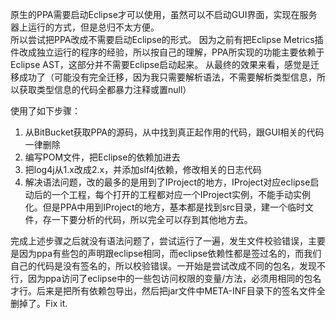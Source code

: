 原生的PPA需要启动Eclipse才可以使用，虽然可以不启动GUI界面，实现在服务器上运行的方式，但是总归不太方便。  
所以尝试把PPA改成不需要启动Eclipse的形式。  因为之前有把Eclipse Metrics插件改成独立运行的程序的经验，所以按自己的理解，PPA所实现的功能主要依赖于Eclipse
 AST，这部分并不需要Eclipse启动起来。
从最终的效果来看，感觉是迁移成功了（可能没有完全迁移，因为我只需要解析语法，不需要解析类型信息，所以获取类型信息的代码全都暴力注释或置null）

使用了如下步骤：
1. 从BitBucket获取PPA的源码，从中找到真正起作用的代码，跟GUI相关的代码一律删除
2. 编写POM文件，把Eclipse的依赖加进去
3. 把log4j从1.x改成2.x，并添加slf4j依赖，修改相关的日志代码
4. 解决语法问题，改的最多的是用到了IProject的地方，IProject对应eclipse启动后的一个工程，每个打开的工程都对应一个IProject实例，不能手动实例化。但是PPA中用到IProject的地方，基本都是找到src目录，建一个临时文件，存一下要分析的代码，所以完全可以存到其他地方去。

完成上述步骤之后就没有语法问题了，尝试运行了一遍，发生文件校验错误，主要是因为ppa有些包的声明跟eclipse相同，而eclipse依赖性都是签过名的，而我们自己的代码是没有签名的，所以校验错误。一开始是尝试改成不同的包名，发现不行，因为ppa访问了eclipse中的一些包访问权限的变量/方法，必须用相同的包名才行。后来是把所有依赖包导出，然后把jar文件中META-INF目录下的签名文件全删掉了。Fix it.

